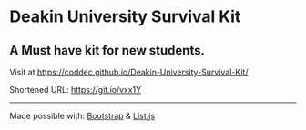 # Deakin University Survival Kit
## A Must have kit for new students.

Visit at https://coddec.github.io/Deakin-University-Survival-Kit/

Shortened URL: https://git.io/vxx1Y

---
Made possible with: [Bootstrap](https://getbootstrap.com/) & [List.js](http://listjs.com)
